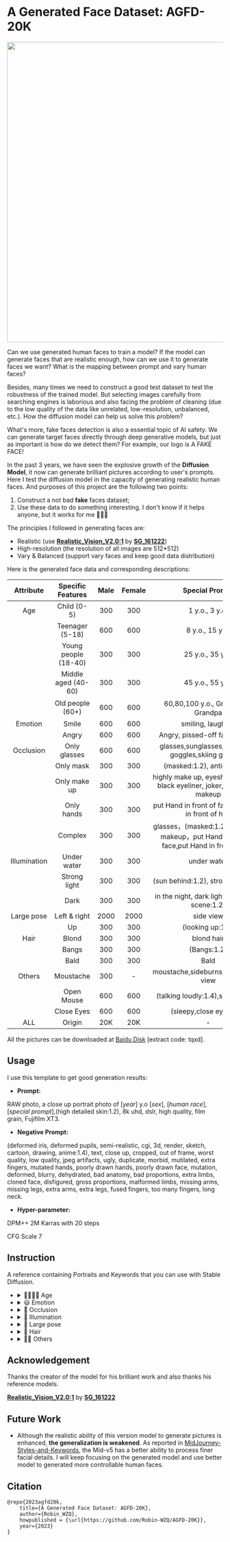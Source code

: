 # A Generated Face Dataset: AGFD-20K

<div align=center>
    <img src=https://user-images.githubusercontent.com/60317828/232225866-1b87ce2c-c83b-4866-a4ea-2e7ab6bb5d93.png width="700"/>
</div>

Can we use generated human faces to train a model? If the model can generate faces that are realistic enough, how can we use it to generate faces we want? What is the mapping between prompt and vary human faces?

Besides, many times we need to construct a good test dataset to test the robustness of the trained model. But selecting images carefully from searching engines is laborious and also facing the problem of cleaning (due to the low quality of the data like unrelated, low-resolution, unbalanced, etc.). How the diffusion model can help us solve this problem?

What's more, fake faces detection is also a essential topic of AI safety. We can generate target faces directly through deep generative models, but just as important is how do we detect them? For example, our logo is A FAKE FACE!

In the past 3 years, we have seen the explosive growth of the **Diffusion Model**, it now can generate brilliant pictures according to user's prompts. Here I test the diffusion model in the capacity of generating realistic human faces. And purposes of this project are the following two points:

1. Construct a not bad **fake** faces dataset;
2. Use these data to do something interesting. I don't know if it helps anyone, but it works for me 🤣🤣🤣 

The principles I followed in generating faces are:

- Realistic (use **[Realistic_Vision_V2.0:1](https://civitai.com/models/4201/realistic-vision-v20)** by **[SG_161222](https://civitai.com/user/SG_161222)**)
- High-resolution (the resolution of all images are 512*512)
- Vary & Balanced (support vary faces and keep good data distribution)

Here is the generated face data and corresponding descriptions:

|  Attribute   |  Specific Features   | Male | Female |                        Special Prompt                        |
| :----------: | :------------------: | :--: | :----: | :----------------------------------------------------------: |
|     Age      |     Child (0-5)      | 300  |  300   |                        1 y.o., 3 y.o.                        |
|              |   Teenager (5-18)    | 600  |  600   |                       8 y.o., 15 y.o.                        |
|              | Young people (18-40) | 300  |  300   |                       25 y.o., 35 y.o.                       |
|              | Middle aged (40-60)  | 300  |  300   |                       45 y.o., 55 y.o.                       |
|              |   Old people (60+)   | 600  |  600   |               60,80,100 y.o., Grandma，Grandpa               |
|   Emotion    |        Smile         | 600  |  600   |                      smiling, laughing                       |
|              |        Angry         | 600  |  600   |               Angry, pissed-off face, yelling                |
|  Occlusion   |     Only glasses     | 600  |  600   |     glasses,sunglasses,swimming goggles,skiing goggles,      |
|              |      Only mask       | 300  |  300   |                  (masked:1.2), antigas mask                  |
|              |     Only make up     | 300  |  300   | highly make up, eyeshadow,heavy black eyeliner, joker, Halloween makeup |
|              |      Only hands      | 300  |  300   |     put Hand in front of face,put Hand in front of hair      |
|              |       Complex        | 300  |  300   | glasses，(masked:1.2),Halloween makeup，put Hand in front of face,put Hand in front of hair |
| Illumination |     Under water      | 300  |  300   |                         under water                          |
|              |     Strong light     | 300  |  300   |              (sun behind:1.2), strong sun shine              |
|              |         Dark         | 300  |  300   |       in the night, dark light, (very dark scene:1.2)        |
|  Large pose  |     Left & right     | 2000 |  2000  |                          side view                           |
|              |          Up          | 300  |  300   |                       (looking up:1.3)                       |
|     Hair     |        Blond         | 300  |  300   |                          blond hair                          |
|              |        Bangs         | 300  |  300   |                         (Bangs:1.2)                          |
|              |         Bald         | 300  |  300   |                             Bald                             |
|    Others    |       Moustache       | 300  |   -    |             moustache,sideburns,goatee,front view             |
|              |      Open Mouse      | 600  |  600   |              (talking loudly:1.4),smile,neutral              |
|              |      Close Eyes      | 600  |  600   |                   (sleepy,close eyes:1.4)                    |
|     ALL      |        Origin        | 20K  |  20K   |                              -                               |

All the pictures can be downloaded at [Baidu Disk](https://pan.baidu.com/s/1Nz7oDuavQnmp4gVQa1AmoQ) [extract code: tqxd]. 

## Usage

I use this template to get good generation results:

- **Prompt:**

RAW photo, a close up portrait photo of [*year*] y.o [*sex*], [*human race*],[*special prompt*],(high detailed skin:1.2), 8k uhd, dslr, high quality, film grain, Fujifilm XT3.

- **Negative Prompt:**

(deformed iris, deformed pupils, semi-realistic, cgi, 3d, render, sketch, cartoon, drawing, anime:1.4), text, close up, cropped, out of frame, worst quality, low quality, jpeg artifacts, ugly, duplicate, morbid, mutilated, extra fingers, mutated hands, poorly drawn hands, poorly drawn face, mutation, deformed, blurry, dehydrated, bad anatomy, bad proportions, extra limbs, cloned face, disfigured, gross proportions, malformed limbs, missing arms, missing legs, extra arms, extra legs, fused fingers, too many fingers, long neck.

- **Hyper-parameter:**

DPM++ 2M Karras with 20 steps

CFG Scale 7

## Instruction

A reference containing Portraits and Keywords that you can use with Stable Diffusion.

- <details><summary> 👨‍👩‍👧‍👦 Age </summary><p><div align="center">

  |                     1 y.o., 3 y.o., boy                      |                     1 y.o., 3 y.o., girl                     |
  | :----------------------------------------------------------: | :----------------------------------------------------------: |
  | ![young_child_small](https://user-images.githubusercontent.com/60317828/230921787-eae427f4-2655-4fc8-9195-420186f6fe04.png) | ![young_child_girl_small](https://user-images.githubusercontent.com/60317828/230921807-59d9291f-ea97-415f-a3a7-6648bab9f638.png) |

  <br>
  
  |                     8 y.o., 15 y.o., boy                     |                    8 y.o., 15 y.o., girl                     |
  | :----------------------------------------------------------: | :----------------------------------------------------------: |
  | ![teenager_man_small](https://user-images.githubusercontent.com/60317828/230921966-818d3088-4428-4e35-816d-5e0734dce315.png) | ![teenager_woman_small](https://user-images.githubusercontent.com/60317828/230921910-37680c5c-a2be-4cd1-b256-661e787f270e.png) |

  <br>
  
  |                    25 y.o., 35 y.o., man                     |                   25 y.o., 35 y.o., woman                    |
  | :----------------------------------------------------------: | :----------------------------------------------------------: |
  | ![young_adult_man_small](https://user-images.githubusercontent.com/60317828/230922592-21961c2c-faa1-42ae-906c-4fa06090dd55.png) | ![young_adult_woman_small](https://user-images.githubusercontent.com/60317828/230925134-f457837e-77a5-44bf-b0b7-a6a0612680a5.png) |

  <br>
  
  |                    45 y.o., 55 y.o., man                     |                   45 y.o., 55 y.o., woman                    |
  | :----------------------------------------------------------: | :----------------------------------------------------------: |
  | ![old_adult_man_small](https://user-images.githubusercontent.com/60317828/230922649-00d3c796-bc83-42b1-8fc2-e19b8e77b56e.png) | ![old_adult_woman_small](https://user-images.githubusercontent.com/60317828/230922504-95a1249d-e5f2-4a9c-bcd5-6762beed53ed.png) |

  <br>
  
  |                 60,80,100 y.o., man, grandpa                 |               60,80,100 y.o., woman,  grandma                |
  | :----------------------------------------------------------: | :----------------------------------------------------------: |
  | ![Old_man_small](https://user-images.githubusercontent.com/60317828/230925226-7c507214-f8d3-4fb7-8dac-a12cd32082a8.png) | ![old_woman_small](https://user-images.githubusercontent.com/60317828/231047264-152b8f4e-1182-4384-ad21-dae56cabe6ca.png) |

- <details><summary> 😃 Emotion </summary><p><div align="center">

  |                    smiling, laughing, man                    |                   smiling, laughing, woman                   |
  | :----------------------------------------------------------: | :----------------------------------------------------------: |
  | ![smile_man_small](https://user-images.githubusercontent.com/60317828/230925316-a333694d-a954-4af7-bc4b-8c82235658e2.png) | ![smile_woman_small](https://user-images.githubusercontent.com/60317828/230925301-196ca6ff-ab27-49f2-bf5b-2fc6d17dc875.png) |

  <br>

  |             Angry, pissed-off face, yelling, man             |            Angry, pissed-off face, yelling, woman            |
  | :----------------------------------------------------------: | :----------------------------------------------------------: |
  | ![angry_man png_small](https://user-images.githubusercontent.com/60317828/230921290-1a560151-1ae1-4344-9b83-88a31d202d6c.png) | ![angry_woman_small](https://user-images.githubusercontent.com/60317828/231047315-a88d0635-98d5-4efa-9a67-8547138bbdeb.png) |

- <details><summary> 🥸 Occlusion </summary><p><div align="center">

  |   glasses,sunglasses,swimming goggles,skiing goggles, man    |  glasses,sunglasses,swimming goggles,skiing goggles, woman   |
  | :----------------------------------------------------------: | :----------------------------------------------------------: |
  | ![glasses_man_small](https://user-images.githubusercontent.com/60317828/231047342-d98dcbbb-9a3e-4fac-816b-8e3fc894e559.png) | ![glasses_Woman_small](https://user-images.githubusercontent.com/60317828/231047362-f9faff25-197d-4ccc-80d3-b58b9034403e.png) |

  <br>

  |               (masked:1.2), antigas mask, man                |              (masked:1.2), antigas mask, woman               |
  | :----------------------------------------------------------: | :----------------------------------------------------------: |
  | ![mask_man_small](https://user-images.githubusercontent.com/60317828/231047415-c48c7579-234a-4256-9222-ae7a5e045b3b.png) | ![mask_woman_small](https://user-images.githubusercontent.com/60317828/231047504-8fc9d908-7a04-4432-a5c0-83de6a547255.png) |

  <br>

  | highly make up, eyeshadow,heavy black eyeliner, joker, Halloween makeup, man | highly make up, eyeshadow,heavy black eyeliner, joker, Halloween makeup, woman |
  | :----------------------------------------------------------: | :----------------------------------------------------------: |
  | ![makeup_man_small](https://user-images.githubusercontent.com/60317828/231047659-95262578-e0f1-417a-98cf-bb1d7bc988b0.png) | ![makeup_woman_small](https://user-images.githubusercontent.com/60317828/231047639-04f0e031-dbb9-469e-ad79-a52f3c84ab48.png) |

  <br>

  |  put Hand in front of face, put Hand in front of hair, man   | put Hand in front of face, put Hand in front of hair, woman  |
  | :----------------------------------------------------------: | :----------------------------------------------------------: |
  | ![hand_man_small](https://user-images.githubusercontent.com/60317828/231047682-3593e531-043a-4a41-88e7-c7bbce34fd82.png) | ![hand_Woman_small](https://user-images.githubusercontent.com/60317828/231047697-6113d99c-462b-47ca-bbec-fa353cb01259.png) |

  <br>

  | glasses，(masked:1.2), Halloween makeup，put Hand in front of face, put Hand in front of hair, man | glasses，(masked:1.2), Halloween makeup，put Hand in front of face, put Hand in front of hair, woman |
  | :----------------------------------------------------------: | :----------------------------------------------------------: |
  | ![complex_man_small](https://user-images.githubusercontent.com/60317828/231047722-b0089d11-b441-4ec0-9df0-58b12abaad7d.png) | ![complex_woman_small](https://user-images.githubusercontent.com/60317828/231047732-c593a4a8-5ed1-4bd9-9a0a-b57350948607.png) |

- <details><summary> 🔆 Illumination </summary><p><div align="center">

  |                       under water, man                       |                      under water, woman                      |
  | :----------------------------------------------------------: | :----------------------------------------------------------: |
  | ![under_water_man_small](https://user-images.githubusercontent.com/60317828/231047856-2ec1c35e-e748-4e7b-a0cb-9dcedce40d01.png) | ![under_water_woman_small](https://user-images.githubusercontent.com/60317828/231047867-1f2a1644-5f2c-4509-85e6-510e829d0967.png) |
  
  <br>

  |           (sun behind:1.2), strong sun shine, man            |          (sun behind:1.2), strong sun shine, woman           |
  | :----------------------------------------------------------: | :----------------------------------------------------------: |
  | ![sun_behind_man_small](https://user-images.githubusercontent.com/60317828/231047908-0114d0c5-a992-4e1d-a943-bb93e30bd6b3.png) | ![sun_behind_woman_small](https://user-images.githubusercontent.com/60317828/231047920-2d904852-77ae-4ec8-90ca-b1e04c8a98bf.png) |

  <br>

  |     in the night, dark light, (very dark scene:1.2), man     |    in the night, dark light, (very dark scene:1.2), woman    |
  | :----------------------------------------------------------: | :----------------------------------------------------------: |
  | ![dark_man_small](https://user-images.githubusercontent.com/60317828/231047941-7a2f19ac-2cb7-4efa-b8b7-5aa735947867.png) | ![dark_woman_small](https://user-images.githubusercontent.com/60317828/231047949-b6246475-703b-43bf-b040-f2e3828b2338.png) |

- <details><summary> 🔭 Large pose </summary><p><div align="center">

  |                        side view, man                        |                       side view, woman                       |
  | :----------------------------------------------------------: | :----------------------------------------------------------: |
  | ![sideview_man_small](https://user-images.githubusercontent.com/60317828/231048001-a00fc301-658a-4eee-aeb8-95b4974beb81.png) | ![sideview_woman_small](https://user-images.githubusercontent.com/60317828/231047986-f455ea7e-4947-4034-a939-123705407819.png) |

  <br>

  |                    (looking up:1.3), man                     |                   (looking up:1.3), woman                    |
  | :----------------------------------------------------------: | :----------------------------------------------------------: |
  | ![up_man_small](https://user-images.githubusercontent.com/60317828/231048047-b0b15f91-c66a-4cb8-8fa6-564e45249186.png) | ![up_woman_small](https://user-images.githubusercontent.com/60317828/231048033-f25194e4-0dc0-49c6-a371-d34048c377db.png) |

- <details><summary> 🦱 Hair </summary><p><div align="center">

  |                       blond hair, man                        |                      blond hair, woman                       |
  | :----------------------------------------------------------: | :----------------------------------------------------------: |
  | ![blond_man_small](https://user-images.githubusercontent.com/60317828/231630521-1c0ba435-3465-4d92-a31f-8c56315bbed5.png) | ![blond_woman_small](https://user-images.githubusercontent.com/60317828/231630529-9c97dbd6-4e1b-4025-b43c-9bc55c406b06.png) |

  <br>
  
  |                       (Bangs:1.2), man                       |                      (Bangs:1.2), woman                      |
  | :----------------------------------------------------------: | :----------------------------------------------------------: |
  | ![bang_man_small](https://user-images.githubusercontent.com/60317828/231630561-6bd1e8e2-3fe1-4319-bf37-74c987b00c5b.png) | ![bang_woman_small](https://user-images.githubusercontent.com/60317828/231630568-8a7e4aea-5eba-47c7-9f14-7ab7c7276d0b.png) |
  
  <br>

  |                          Bald, man                           |                         Bald, woman                          |
  | :----------------------------------------------------------: | :----------------------------------------------------------: |
  | ![bald_man_small](https://user-images.githubusercontent.com/60317828/231630591-3532cf89-6314-4cb9-8d3d-ec28fbe70d17.png) | ![bald_woman_small](https://user-images.githubusercontent.com/60317828/231630607-c46726f9-88e8-4d7b-8c6e-0811ee0c1c17.png) |

- <details><summary> 🧑‍💻 Others </summary><p><div align="center">

  |          moustache,sideburns,goatee,front view, man           | moustache,sideburns,goatee,front view, woman |
  | :----------------------------------------------------------: | :-----------------------------------------: |
  | ![mustache_man_small](https://user-images.githubusercontent.com/60317828/231630899-dfa1df68-78d2-4608-8ebb-82f048e10777.png) |              cannot generate 💔              |
  
  <br>

  |           (talking loudly:1.4),smile,neutral, man            |          (talking loudly:1.4),smile,neutral, woman           |
  | :----------------------------------------------------------: | :----------------------------------------------------------: |
  | ![oen_mouse_man_small](https://user-images.githubusercontent.com/60317828/231630953-ce42adc8-37d2-4c20-a721-3e5d153e77e9.png) | ![open_mouse_woman_small](https://user-images.githubusercontent.com/60317828/231631009-3dc1f7ea-02eb-4921-ace7-86d98659c00c.png) |
  
  <br>

  |                 (sleepy,close eyes:1.4), man                 | (sleepy,close eyes:1.4), woman |
  | :----------------------------------------------------------: | :----------------------------: |
  | ![close_eye_man_small](https://user-images.githubusercontent.com/60317828/231631079-ab1dedbc-9af5-44df-ab8e-074a97de42bd.png) |              ![close_eyes_woman_small](https://user-images.githubusercontent.com/60317828/232202641-c2ef73dc-4ebf-4d61-825a-8080c438b91b.png)                  |

## Acknowledgement

Thanks the creator of the model for his brilliant work and also thanks his reference models. 

 **[Realistic_Vision_V2.0:1](https://civitai.com/models/4201/realistic-vision-v20)** by **[SG_161222](https://civitai.com/user/SG_161222)**

## Future Work

- Although the realistic ability of this version model to generate pictures is enhanced, **the generalization is weakened**. As reported in [MidJourney-Styles-and-Keywords](https://github.com/willwulfken/MidJourney-Styles-and-Keywords-Reference/blob/main/Pages/MJ_V5/Style_Pages/V5_Alpha_1.md),  the Mid-v5 has a better ability to process finer facial details. I will keep focusing on the generated model and use better model to generated more controllable human faces. 

## Citation

```
@repo{2023agfd20k,
    title={A Generated Face Dataset: AGFD-20K},
    author={Robin_WZQ},
    howpublished = {\url{https://github.com/Robin-WZQ/AGFD-20K}},
    year={2023}
}
```
